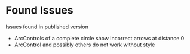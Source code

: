 Found Issues
============

Issues found in published version

+ ArcControls of a complete circle show incorrect arrows at distance 0
+ ArcControl and possibly others do not work without style